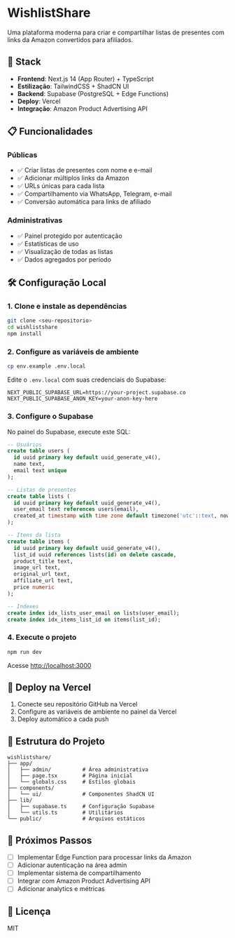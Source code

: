 # WishlistShare

Uma plataforma moderna para criar e compartilhar listas de presentes com links da Amazon convertidos para afiliados.

## 🚀 Stack

- **Frontend**: Next.js 14 (App Router) + TypeScript
- **Estilização**: TailwindCSS + ShadCN UI
- **Backend**: Supabase (PostgreSQL + Edge Functions)
- **Deploy**: Vercel
- **Integração**: Amazon Product Advertising API

## 📋 Funcionalidades

### Públicas
- ✅ Criar listas de presentes com nome e e-mail
- ✅ Adicionar múltiplos links da Amazon
- ✅ URLs únicas para cada lista
- ✅ Compartilhamento via WhatsApp, Telegram, e-mail
- ✅ Conversão automática para links de afiliado

### Administrativas
- ✅ Painel protegido por autenticação
- ✅ Estatísticas de uso
- ✅ Visualização de todas as listas
- ✅ Dados agregados por período

## 🛠️ Configuração Local

### 1. Clone e instale as dependências
```bash
git clone <seu-repositorio>
cd wishlistshare
npm install
```

### 2. Configure as variáveis de ambiente
```bash
cp env.example .env.local
```

Edite o `.env.local` com suas credenciais do Supabase:
```env
NEXT_PUBLIC_SUPABASE_URL=https://your-project.supabase.co
NEXT_PUBLIC_SUPABASE_ANON_KEY=your-anon-key-here
```

### 3. Configure o Supabase

No painel do Supabase, execute este SQL:

```sql
-- Usuários
create table users (
  id uuid primary key default uuid_generate_v4(),
  name text,
  email text unique
);

-- Listas de presentes
create table lists (
  id uuid primary key default uuid_generate_v4(),
  user_email text references users(email),
  created_at timestamp with time zone default timezone('utc'::text, now())
);

-- Itens da lista
create table items (
  id uuid primary key default uuid_generate_v4(),
  list_id uuid references lists(id) on delete cascade,
  product_title text,
  image_url text,
  original_url text,
  affiliate_url text,
  price numeric
);

-- Indexes
create index idx_lists_user_email on lists(user_email);
create index idx_items_list_id on items(list_id);
```

### 4. Execute o projeto
```bash
npm run dev
```

Acesse [http://localhost:3000](http://localhost:3000)

## 🚀 Deploy na Vercel

1. Conecte seu repositório GitHub na Vercel
2. Configure as variáveis de ambiente no painel da Vercel
3. Deploy automático a cada push

## 📁 Estrutura do Projeto

```
wishlistshare/
├── app/
│   ├── admin/          # Área administrativa
│   ├── page.tsx        # Página inicial
│   └── globals.css     # Estilos globais
├── components/
│   └── ui/             # Componentes ShadCN UI
├── lib/
│   ├── supabase.ts     # Configuração Supabase
│   └── utils.ts        # Utilitários
└── public/             # Arquivos estáticos
```

## 🔧 Próximos Passos

- [ ] Implementar Edge Function para processar links da Amazon
- [ ] Adicionar autenticação na área admin
- [ ] Implementar sistema de compartilhamento
- [ ] Integrar com Amazon Product Advertising API
- [ ] Adicionar analytics e métricas

## 📝 Licença

MIT
